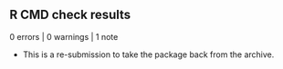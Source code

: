 ## R CMD check results

0 errors | 0 warnings | 1 note

* This is a re-submission to take the package back from the archive.

